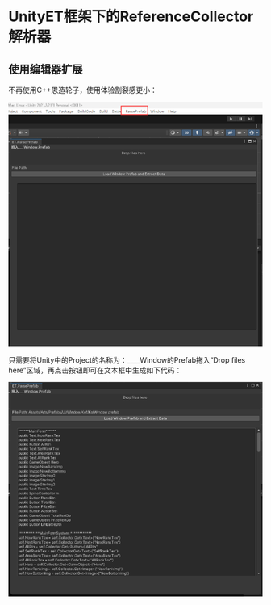 # UnityET框架下的ReferenceCollector解析器

## 使用编辑器扩展
不再使用C++恩造轮子，使用体验割裂感更小：

![编辑器界面](img1.png)

只需要将Unity中的Project的名称为：____Window的Prefab拖入“Drop files here”区域，再点击按钮即可在文本框中生成如下代码：

![编辑器界面](img2.png)

